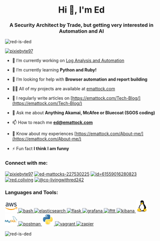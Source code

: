 <h1 align="center">Hi 👋, I'm Ed</h1>
<h3 align="center">A Security Architect by Trade, but getting very interested in Automation and AI</h3>

<p align="left"> <img src="https://komarev.com/ghpvc/?username=red-is-ded&label=Profile%20views&color=0e75b6&style=flat" alt="red-is-ded" /> </p>

<p align="left"> <a href="https://twitter.com/pixiebyte97" target="blank"><img src="https://img.shields.io/twitter/follow/pixiebyte97?logo=twitter&style=for-the-badge" alt="pixiebyte97" /></a> </p>

- 🔭 I’m currently working on [Log Analysis and Automation](https://github.com/Red-is-Ded/Ed_Tobin_Amazing_Script)

- 🌱 I’m currently learning **Python and Ruby!**

- 🤝 I’m looking for help with **Browser automation and report building**

- 👨‍💻 All of my projects are available at [emattock.com](emattock.com)

- 📝 I regularly write articles on [https://emattock.com/Tech-Blog/](https://emattock.com/Tech-Blog/)

- 💬 Ask me about **Anything Akamai, McAfee or Bluecoat (SGOS coding)**

- 📫 How to reach me **ed@emattock.com**

- 📄 Know about my experiences [https://emattock.com/About-me/](https://emattock.com/About-me/)

- ⚡ Fun fact **I think I am funny**

<h3 align="left">Connect with me:</h3>
<p align="left">
<a href="https://twitter.com/pixiebyte97" target="blank"><img align="center" src="https://raw.githubusercontent.com/rahuldkjain/github-profile-readme-generator/master/src/images/icons/Social/twitter.svg" alt="pixiebyte97" height="30" width="40" /></a>
<a href="https://linkedin.com/in/ed-mattocks-227530225" target="blank"><img align="center" src="https://raw.githubusercontent.com/rahuldkjain/github-profile-readme-generator/master/src/images/icons/Social/linked-in-alt.svg" alt="ed-mattocks-227530225" height="30" width="40" /></a>
<a href="https://fb.com/id=61559016280823" target="blank"><img align="center" src="https://raw.githubusercontent.com/rahuldkjain/github-profile-readme-generator/master/src/images/icons/Social/facebook.svg" alt="id=61559016280823" height="30" width="40" /></a>
<a href="https://instagram.com/red.coliving" target="blank"><img align="center" src="https://raw.githubusercontent.com/rahuldkjain/github-profile-readme-generator/master/src/images/icons/Social/instagram.svg" alt="red.coliving" height="30" width="40" /></a>
<a href="https://www.youtube.com/c/@co-livingwithred242" target="blank"><img align="center" src="https://raw.githubusercontent.com/rahuldkjain/github-profile-readme-generator/master/src/images/icons/Social/youtube.svg" alt="@co-livingwithred242" height="30" width="40" /></a>
</p>

<h3 align="left">Languages and Tools:</h3>
<p align="left"> <a href="https://aws.amazon.com" target="_blank" rel="noreferrer"> <img src="https://raw.githubusercontent.com/devicons/devicon/master/icons/amazonwebservices/amazonwebservices-original-wordmark.svg" alt="aws" width="40" height="40"/> </a> <a href="https://www.gnu.org/software/bash/" target="_blank" rel="noreferrer"> <img src="https://www.vectorlogo.zone/logos/gnu_bash/gnu_bash-icon.svg" alt="bash" width="40" height="40"/> </a> <a href="https://www.elastic.co" target="_blank" rel="noreferrer"> <img src="https://www.vectorlogo.zone/logos/elastic/elastic-icon.svg" alt="elasticsearch" width="40" height="40"/> </a> <a href="https://flask.palletsprojects.com/" target="_blank" rel="noreferrer"> <img src="https://www.vectorlogo.zone/logos/pocoo_flask/pocoo_flask-icon.svg" alt="flask" width="40" height="40"/> </a> <a href="https://grafana.com" target="_blank" rel="noreferrer"> <img src="https://www.vectorlogo.zone/logos/grafana/grafana-icon.svg" alt="grafana" width="40" height="40"/> </a> <a href="https://ifttt.com/" target="_blank" rel="noreferrer"> <img src="https://www.vectorlogo.zone/logos/ifttt/ifttt-ar21.svg" alt="ifttt" width="40" height="40"/> </a> <a href="https://www.elastic.co/kibana" target="_blank" rel="noreferrer"> <img src="https://www.vectorlogo.zone/logos/elasticco_kibana/elasticco_kibana-icon.svg" alt="kibana" width="40" height="40"/> </a> <a href="https://www.linux.org/" target="_blank" rel="noreferrer"> <img src="https://raw.githubusercontent.com/devicons/devicon/master/icons/linux/linux-original.svg" alt="linux" width="40" height="40"/> </a> <a href="https://www.mysql.com/" target="_blank" rel="noreferrer"> <img src="https://raw.githubusercontent.com/devicons/devicon/master/icons/mysql/mysql-original-wordmark.svg" alt="mysql" width="40" height="40"/> </a> <a href="https://postman.com" target="_blank" rel="noreferrer"> <img src="https://www.vectorlogo.zone/logos/getpostman/getpostman-icon.svg" alt="postman" width="40" height="40"/> </a> <a href="https://www.python.org" target="_blank" rel="noreferrer"> <img src="https://raw.githubusercontent.com/devicons/devicon/master/icons/python/python-original.svg" alt="python" width="40" height="40"/> </a> <a href="https://www.vagrantup.com/" target="_blank" rel="noreferrer"> <img src="https://www.vectorlogo.zone/logos/vagrantup/vagrantup-icon.svg" alt="vagrant" width="40" height="40"/> </a> <a href="https://zapier.com" target="_blank" rel="noreferrer"> <img src="https://www.vectorlogo.zone/logos/zapier/zapier-icon.svg" alt="zapier" width="40" height="40"/> </a> </p>

<p><img align="center" src="https://github-readme-stats.vercel.app/api/top-langs?username=red-is-ded&show_icons=true&locale=en&layout=compact" alt="red-is-ded" /></p>
